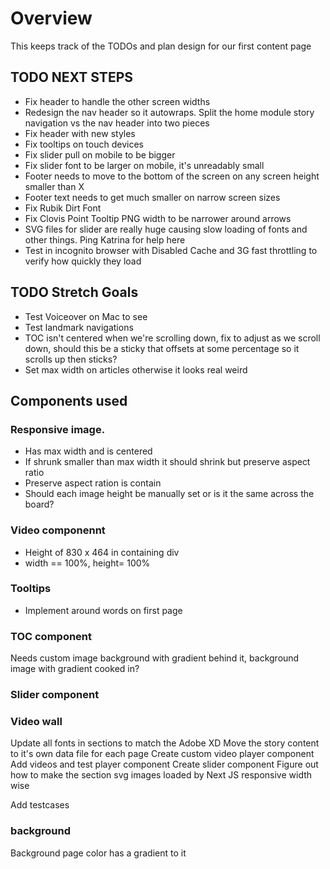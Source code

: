 # Overview

This keeps track of the TODOs and plan design for our first content page

## TODO NEXT STEPS

-   Fix header to handle the other screen widths
-   Redesign the nav header so it autowraps. Split the home module story navigation vs the nav header into two pieces
-   Fix header with new styles
-   Fix tooltips on touch devices
-   Fix slider pull on mobile to be bigger
-   Fix slider font to be larger on mobile, it's unreadably small
-   Footer needs to move to the bottom of the screen on any screen height smaller than X
-   Footer text needs to get much smaller on narrow screen sizes
-   Fix Rubik Dirt Font
-   Fix Clovis Point Tooltip PNG width to be narrower around arrows
-   SVG files for slider are really huge causing slow loading of fonts and other things. Ping Katrina for help here
-   Test in incognito browser with Disabled Cache and 3G fast throttling to verify how quickly they load

## TODO Stretch Goals

-   Test Voiceover on Mac to see
-   Test landmark navigations
-   TOC isn't centered when we're scrolling down, fix to adjust as we scroll down, should this be a sticky that offsets at some percentage so it scrolls up then sticks?
-   Set max width on articles otherwise it looks real weird

## Components used

### Responsive image.

-   Has max width and is centered
-   If shrunk smaller than max width it should shrink but preserve aspect ratio
-   Preserve aspect ration is contain
-   Should each image height be manually set or is it the same across the board?

### Video componennt

-   Height of 830 x 464 in containing div
-   width == 100%, height= 100%

### Tooltips

-   Implement around words on first page

### TOC component

Needs custom image background with gradient behind it, background image with gradient cooked in?

### Slider component

### Video wall

Update all fonts in sections to match the Adobe XD
Move the story content to it's own data file for each page
Create custom video player component
Add videos and test player component
Create slider component
Figure out how to make the section svg images loaded by Next JS responsive width wise

Add testcases

### background

Background page color has a gradient to it
